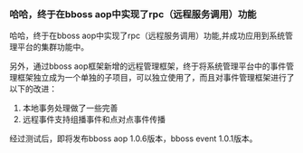 ### 哈哈，终于在bboss aop中实现了rpc（远程服务调用）功能

哈哈，终于在bboss aop中实现了rpc（远程服务调用）功能,并成功应用到系统管理平台的集群功能中。

另外，通过bboss aop框架新增的远程管理框架，终于将系统管理平台中的事件管理框架独立成为一个单独的子项目，可以独立使用了，而且对事件管理框架进行了以下的改进：

1. 本地事务处理做了一些完善
2. 远程事件支持组播事件和点对点事件传播

经过测试后，即将发布bboss aop 1.0.6版本，bboss event 1.0.1版本。